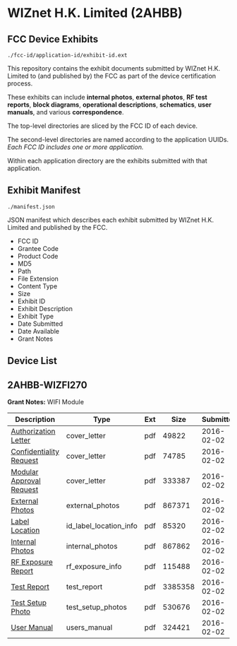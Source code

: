# WIZnet H.K. Limited (2AHBB)
## FCC Device Exhibits

```
./fcc-id/application-id/exhibit-id.ext
```

This repository contains the exhibit documents submitted by WIZnet H.K. Limited to (and published by) the FCC as part of the device certification process.

These exhibits can include **internal photos**, **external photos**, **RF test reports**, **block diagrams**, **operational descriptions**, **schematics**, **user manuals**, and various **correspondence**.

The top-level directories are sliced by the FCC ID of each device.

The second-level directories are named according to the application UUIDs. *Each FCC ID includes one or more application.*

Within each application directory are the exhibits submitted with that application. 

## Exhibit Manifest

```
./manifest.json
```

JSON manifest which describes each exhibit submitted by WIZnet H.K. Limited and published by the FCC.

- FCC ID
- Grantee Code
- Product Code
- MD5
- Path
- File Extension
- Content Type
- Size
- Exhibit ID
- Exhibit Description
- Exhibit Type
- Date Submitted
- Date Available
- Grant Notes

## Device List
## 2AHBB-WIZFI270
**Grant Notes:** WIFI Module

| Description | Type | Ext | Size | Submitted | Available |
| ----------- | ---- | --- | ---- | --------- | --------- |
| [Authorization Letter](2AHBB-WIZFI270/8524d5aed858af8c1691a724988050be/2894365.pdf) | cover_letter | pdf | 49822 | 2016-02-02 | 2016-02-02 |
| [Confidentiality Request](2AHBB-WIZFI270/8524d5aed858af8c1691a724988050be/2894366.pdf) | cover_letter | pdf | 74785 | 2016-02-02 | 2016-02-02 |
| [Modular Approval Request](2AHBB-WIZFI270/8524d5aed858af8c1691a724988050be/2894376.pdf) | cover_letter | pdf | 333387 | 2016-02-02 | 2016-02-02 |
| [External Photos](2AHBB-WIZFI270/8524d5aed858af8c1691a724988050be/2894367.pdf) | external_photos | pdf | 867371 | 2016-02-02 | 2016-02-02 |
| [Label Location](2AHBB-WIZFI270/8524d5aed858af8c1691a724988050be/2894368.pdf) | id_label_location_info | pdf | 85320 | 2016-02-02 | 2016-02-02 |
| [Internal Photos](2AHBB-WIZFI270/8524d5aed858af8c1691a724988050be/2894369.pdf) | internal_photos | pdf | 867862 | 2016-02-02 | 2016-02-02 |
| [RF Exposure Report](2AHBB-WIZFI270/8524d5aed858af8c1691a724988050be/2894371.pdf) | rf_exposure_info | pdf | 115488 | 2016-02-02 | 2016-02-02 |
| [Test Report](2AHBB-WIZFI270/8524d5aed858af8c1691a724988050be/2894373.pdf) | test_report | pdf | 3385358 | 2016-02-02 | 2016-02-02 |
| [Test Setup Photo](2AHBB-WIZFI270/8524d5aed858af8c1691a724988050be/2894374.pdf) | test_setup_photos | pdf | 530676 | 2016-02-02 | 2016-02-02 |
| [User Manual](2AHBB-WIZFI270/8524d5aed858af8c1691a724988050be/2894375.pdf) | users_manual | pdf | 324421 | 2016-02-02 | 2016-02-02 |

